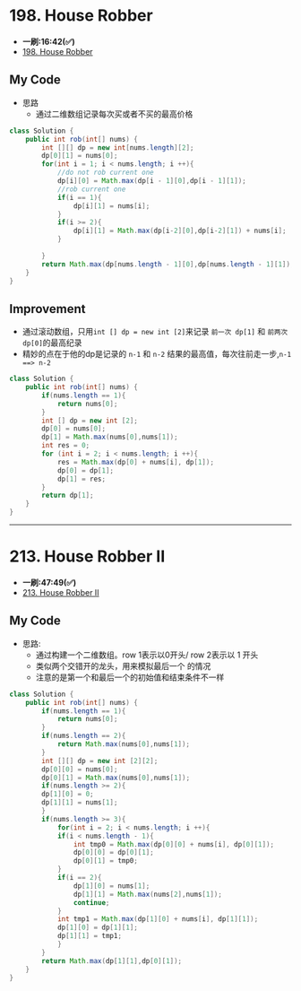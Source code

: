 # 198. House Robber
* **一刷:16:42(✅)**
* [198. House Robber](https://leetcode.com/problems/house-robber/)

## My Code
* 思路
  * 通过二维数组记录每次买或者不买的最高价格
```java
class Solution {
    public int rob(int[] nums) {
        int [][] dp = new int[nums.length][2];
        dp[0][1] = nums[0];
        for(int i = 1; i < nums.length; i ++){
            //do not rob current one
            dp[i][0] = Math.max(dp[i - 1][0],dp[i - 1][1]);
            //rob current one
            if(i == 1){
                dp[i][1] = nums[i];
            }
            if(i >= 2){
                dp[i][1] = Math.max(dp[i-2][0],dp[i-2][1]) + nums[i];
            }
            
        }
        return Math.max(dp[nums.length - 1][0],dp[nums.length - 1][1]);
    }
}
```

## Improvement 
* 通过滚动数组，只用`int [] dp = new int [2]`来记录 `前一次 dp[1]` 和 `前两次 dp[0]`的最高纪录
* 精妙的点在于他的dp是记录的 `n-1` 和 `n-2` 结果的最高值，每次往前走一步,`n-1 ==> n-2`
```java
class Solution {
    public int rob(int[] nums) {
        if(nums.length == 1){
            return nums[0];
        }
        int [] dp = new int [2];
        dp[0] = nums[0];
        dp[1] = Math.max(nums[0],nums[1]);
        int res = 0;
        for (int i = 2; i < nums.length; i ++){
            res = Math.max(dp[0] + nums[i], dp[1]);
            dp[0] = dp[1];
            dp[1] = res;
        }
        return dp[1];
    }
}
```
***
# 213. House Robber II
* **一刷:47:49(✅)**
* [213. House Robber II](https://leetcode.com/problems/house-robber-ii/description/)

## My Code
* 思路:
  * 通过构建一个二维数组。row 1表示以0开头/ row 2表示以 1 开头
  * 类似两个交错开的龙头，用来模拟最后一个 的情况
  * 注意的是第一个和最后一个的初始值和结束条件不一样

```java
class Solution {
    public int rob(int[] nums) {
        if(nums.length == 1){
            return nums[0];
        }
        if(nums.length == 2){
            return Math.max(nums[0],nums[1]);
        }
        int [][] dp = new int [2][2];
        dp[0][0] = nums[0];
        dp[0][1] = Math.max(nums[0],nums[1]);
        if(nums.length >= 2){
        dp[1][0] = 0;
        dp[1][1] = nums[1];
        }
        if(nums.length >= 3){
            for(int i = 2; i < nums.length; i ++){
            if(i < nums.length - 1){
                int tmp0 = Math.max(dp[0][0] + nums[i], dp[0][1]);
                dp[0][0] = dp[0][1];
                dp[0][1] = tmp0;
            }
            if(i == 2){
                dp[1][0] = nums[1];
                dp[1][1] = Math.max(nums[2],nums[1]);
                continue;
            }
            int tmp1 = Math.max(dp[1][0] + nums[i], dp[1][1]);
            dp[1][0] = dp[1][1];
            dp[1][1] = tmp1;
            }
        }
        return Math.max(dp[1][1],dp[0][1]);
    }
}
```




